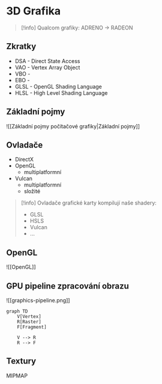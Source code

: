 # 3D Grafika
> [!info] Qualcom grafiky:
ADRENO -> RADEON

## Zkratky
- DSA - Direct State Access
- VAO - Vertex Array Object
- VBO - 
- EBO - 
- GLSL - OpenGL Shading Language
- HLSL - High Level Shading Language

## Základní pojmy
![[Základní pojmy počítačové grafiky|Základní pojmy]]

## Ovladače
- DirectX
- OpenGL
	- multiplatformní
- Vulcan
	- multiplatformní
	- složité

> [!info] Ovladače grafické karty kompilují naše shadery: 
>- GLSL
>- HSLS
>- Vulcan
>- ...
## OpenGL
![[OpenGL]]

## GPU pipeline zpracování obrazu

![[graphics-pipeline.png]]

```mermaid
graph TD
	V[Vertex] 
	R[Raster]
	F[Fragment]

	V --> R
	R --> F
```

## Textury

MIPMAP